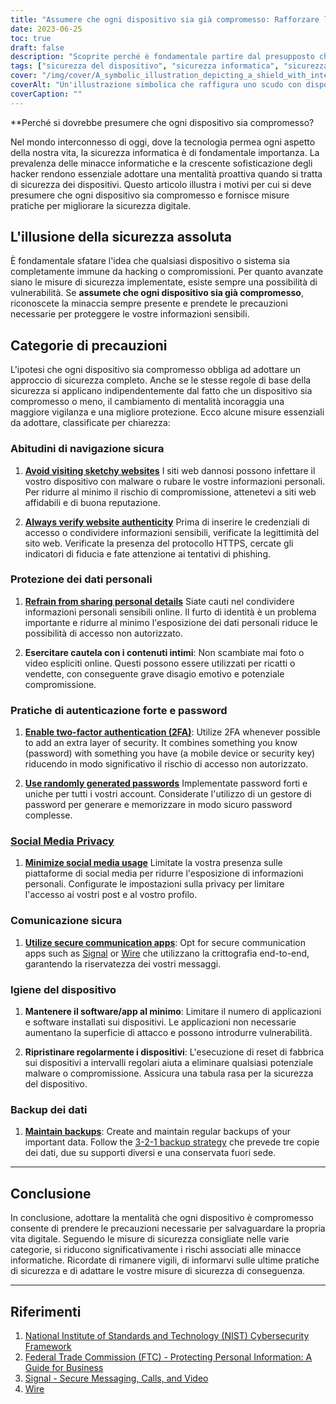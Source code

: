 ```yaml
---
title: "Assumere che ogni dispositivo sia già compromesso: Rafforzare la sicurezza digitale in un mondo interconnesso"
date: 2023-06-25
toc: true
draft: false
description: "Scoprite perché è fondamentale partire dal presupposto che ogni dispositivo è già compromesso e imparate le misure pratiche per migliorare la vostra sicurezza digitale nel mondo interconnesso di oggi."
tags: ["sicurezza del dispositivo", "sicurezza informatica", "sicurezza digitale", "minacce informatiche", "hacking", "compromissione del dispositivo", "protezione dei dati", "navigazione sicura", "sicurezza dei dati personali", "autenticazione", "sicurezza della password", "privacy sui social media", "comunicazione sicura", "igiene del dispositivo", "backup dei dati", "Le migliori pratiche di cybersicurezza", "digital privacy", "consapevolezza della cybersicurezza", "sicurezza online", "sicurezza in Internet", "online privacy", "difesa informatica", "resilienza informatica", "mentalità della cybersecurity", "misure di sicurezza", "prevenzione delle minacce informatiche", "strategie di cybersicurezza", "data privacy", "educazione alla cybersicurezza", "risorse per la sicurezza informatica"]
cover: "/img/cover/A_symbolic_illustration_depicting_a_shield_with_interconnected.png"
coverAlt: "Un'illustrazione simbolica che raffigura uno scudo con dispositivi e serrature interconnessi, a rappresentare l'importanza di assumere la compromissione dei dispositivi e di rafforzare la sicurezza digitale."
coverCaption: ""
---
```


**Perché si dovrebbe presumere che ogni dispositivo sia compromesso?

Nel mondo interconnesso di oggi, dove la tecnologia permea ogni aspetto della nostra vita, la sicurezza informatica è di fondamentale importanza. La prevalenza delle minacce informatiche e la crescente sofisticazione degli hacker rendono essenziale adottare una mentalità proattiva quando si tratta di sicurezza dei dispositivi. Questo articolo illustra i motivi per cui si deve presumere che ogni dispositivo sia compromesso e fornisce misure pratiche per migliorare la sicurezza digitale.

## L'illusione della sicurezza assoluta

È fondamentale sfatare l'idea che qualsiasi dispositivo o sistema sia completamente immune da hacking o compromissioni. Per quanto avanzate siano le misure di sicurezza implementate, esiste sempre una possibilità di vulnerabilità. Se **assumete che ogni dispositivo sia già compromesso**, riconoscete la minaccia sempre presente e prendete le precauzioni necessarie per proteggere le vostre informazioni sensibili.

## Categorie di precauzioni

L'ipotesi che ogni dispositivo sia compromesso obbliga ad adottare un approccio di sicurezza completo. Anche se le stesse regole di base della sicurezza si applicano indipendentemente dal fatto che un dispositivo sia compromesso o meno, il cambiamento di mentalità incoraggia una maggiore vigilanza e una migliore protezione. Ecco alcune misure essenziali da adottare, classificate per chiarezza:

### Abitudini di navigazione sicura

1. [**Avoid visiting sketchy websites**](https://simeononsecurity.ch/articles/tips-for-secure-e-commerce-transactions-and-safe-online-shopping/) I siti web dannosi possono infettare il vostro dispositivo con malware o rubare le vostre informazioni personali. Per ridurre al minimo il rischio di compromissione, attenetevi a siti web affidabili e di buona reputazione.

2. [**Always verify website authenticity**](https://simeononsecurity.ch/articles/tips-for-secure-e-commerce-transactions-and-safe-online-shopping/) Prima di inserire le credenziali di accesso o condividere informazioni sensibili, verificate la legittimità del sito web. Verificate la presenza del protocollo HTTPS, cercate gli indicatori di fiducia e fate attenzione ai tentativi di phishing.

### Protezione dei dati personali

1. [**Refrain from sharing personal details**](https://simeononsecurity.ch/articles/safe-social-media-practices-and-protecting-your-privacy-online/) Siate cauti nel condividere informazioni personali sensibili online. Il furto di identità è un problema importante e ridurre al minimo l'esposizione dei dati personali riduce le possibilità di accesso non autorizzato.

2. **Esercitare cautela con i contenuti intimi**: Non scambiate mai foto o video espliciti online. Questi possono essere utilizzati per ricatti o vendette, con conseguente grave disagio emotivo e potenziale compromissione.

### Pratiche di autenticazione forte e password

1. [**Enable two-factor authentication (2FA)**](https://simeononsecurity.ch/articles/what-are-the-diferent-kinds-of-factors-in-mfa/): Utilize 2FA whenever possible to add an extra layer of security. It combines something you know (password) with something you have (a mobile device or security key) riducendo in modo significativo il rischio di accesso non autorizzato.

2. [**Use randomly generated passwords**](https://simeononsecurity.ch/articles/how-to-create-strong-passwords/) Implementate password forti e uniche per tutti i vostri account. Considerate l'utilizzo di un gestore di password per generare e memorizzare in modo sicuro password complesse.

### [Social Media Privacy](https://simeononsecurity.ch/articles/safe-social-media-practices-and-protecting-your-privacy-online/)

1. [**Minimize social media usage**](https://simeononsecurity.ch/articles/safe-social-media-practices-and-protecting-your-privacy-online/) Limitate la vostra presenza sulle piattaforme di social media per ridurre l'esposizione di informazioni personali. Configurate le impostazioni sulla privacy per limitare l'accesso ai vostri post e al vostro profilo.

### Comunicazione sicura

1. [**Utilize secure communication apps**](https://simeononsecurity.ch/recommendations/messengers): Opt for secure communication apps such as [Signal](https://www.signal.org/) or [Wire](https://wire.com/en/) che utilizzano la crittografia end-to-end, garantendo la riservatezza dei vostri messaggi.

### Igiene del dispositivo

1. **Mantenere il software/app al minimo**: Limitare il numero di applicazioni e software installati sui dispositivi. Le applicazioni non necessarie aumentano la superficie di attacco e possono introdurre vulnerabilità.

2. **Ripristinare regolarmente i dispositivi**: L'esecuzione di reset di fabbrica sui dispositivi a intervalli regolari aiuta a eliminare qualsiasi potenziale malware o compromissione. Assicura una tabula rasa per la sicurezza del dispositivo.

### Backup dei dati

1. [**Maintain backups**](https://simeononsecurity.ch/articles/what-is-the-3-2-1-backup-rule-and-why-you-should-use-it/): Create and maintain regular backups of your important data. Follow the [3-2-1 backup strategy](https://simeononsecurity.ch/articles/what-is-the-3-2-1-backup-rule-and-why-you-should-use-it/) che prevede tre copie dei dati, due su supporti diversi e una conservata fuori sede.

______

## Conclusione

In conclusione, adottare la mentalità che ogni dispositivo è compromesso consente di prendere le precauzioni necessarie per salvaguardare la propria vita digitale. Seguendo le misure di sicurezza consigliate nelle varie categorie, si riducono significativamente i rischi associati alle minacce informatiche. Ricordate di rimanere vigili, di informarvi sulle ultime pratiche di sicurezza e di adattare le vostre misure di sicurezza di conseguenza.

______

## Riferimenti

1. [National Institute of Standards and Technology (NIST) Cybersecurity Framework](https://www.nist.gov/cyberframework)
2. [Federal Trade Commission (FTC) - Protecting Personal Information: A Guide for Business](https://www.ftc.gov/tips-advice/business-center/guidance/protecting-personal-information-guide-business)
3. [Signal - Secure Messaging, Calls, and Video](https://www.signal.org/)
4. [Wire](https://wire.com/en/) 

